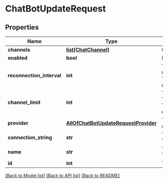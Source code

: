 # ChatBotUpdateRequest

## Properties
Name | Type | Description | Notes
------------ | ------------- | ------------- | -------------
**channels** | [**list[ChatChannel]**](ChatChannel.md) | Channels the Discord bot should listen/announce in | [optional] 
**enabled** | **bool** | If the connection is enabled | [optional] 
**reconnection_interval** | **int** | The time interval in minutes the chat bot attempts to reconnect if Tgstation.Server.Api.Models.Internal.ChatBotSettings.Enabled and disconnected. Must not be zero. | [optional] 
**channel_limit** | **int** | The maximum number of Tgstation.Server.Api.Models.ChatChannels the Tgstation.Server.Api.Models.Internal.ChatBotSettings may contain. | [optional] 
**provider** | [**AllOfChatBotUpdateRequestProvider**](AllOfChatBotUpdateRequestProvider.md) | The Tgstation.Server.Api.Models.ChatProvider used for the connection | [optional] 
**connection_string** | **str** | The information used to connect to the Tgstation.Server.Api.Models.Internal.ChatBotSettings.Provider | [optional] 
**name** | **str** | The name of the entity represented by the Tgstation.Server.Api.Models.NamedEntity. | [optional] 
**id** | **int** | The ID of the entity. | [optional] 

[[Back to Model list]](../README.md#documentation-for-models) [[Back to API list]](../README.md#documentation-for-api-endpoints) [[Back to README]](../README.md)

